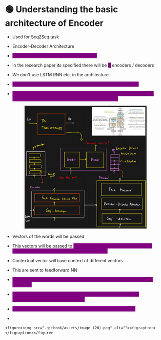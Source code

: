 # 🟢 Understanding the basic architecture of Encoder

* Used for Seq2Seq task
* Encoder-Decoder Architecture
* <mark style="color:purple;background-color:purple;">**There can be multiple encoder / decoder**</mark>
* In the research paper its specified there will be <mark style="color:purple;background-color:purple;">**6**</mark> encoders / decoders
* We don't use LSTM RNN etc. in the architecture
* <mark style="color:purple;background-color:purple;">**Encoder will have 1 self attention layer and 1 feed forward NN**</mark>
*   <mark style="color:purple;background-color:purple;">**Decoder will have a self attention as well as feed forward, it also has additional layer called - Encoder Decoder attention**</mark>

    <figure><img src=".gitbook/assets/image (18).png" alt=""><figcaption></figcaption></figure>
* &#x20;Vectors of the words will be passed
* This vectors will be passed to <mark style="color:purple;background-color:purple;">**self attention layer, which will convert into different vector called as contextual layer**</mark>
* Contextual vector will have context of different vectors
* This are sent to feedforward NN
* <mark style="color:purple;background-color:purple;">**Since we are using self attention layer, so we can pass all the words parallelly**</mark>
* <mark style="color:purple;background-color:purple;">**Text ⇒ Token ⇒ Token2IDs ⇒ (Token embedding + Positional embedding) ⇒ Input to 1st encoder**</mark>
* &#x20;<mark style="color:purple;background-color:purple;">**The output of feed forward NN, will be sent to next encoder**</mark>
*

    <figure><img src=".gitbook/assets/image (20).png" alt=""><figcaption></figcaption></figure>
